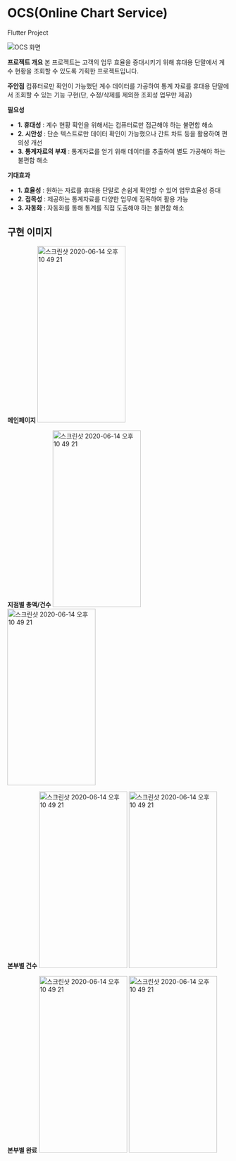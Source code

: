 # OCS(Online Chart Service)
Flutter Project

![OCS 화면](https://user-images.githubusercontent.com/57342158/200847512-0cb933ff-171e-4e06-9b0d-6a75ea6cb92e.png)

**프로젝트 개요**
본 프로젝트는 고객의 업무 효율을 증대시키기 위해 휴대용 단말에서 계수 현황을 조회할 수 있도록 기획한 프로젝트입니다.


**주안점**
컴퓨터로만 확인이 가능했던 계수 데이터를 가공하여 통계 자료를 휴대용 단말에서 조회할 수 있는 기능 구현(단, 수정/삭제를 제외한 조회성 업무만 제공)


**필요성**
* **1. 휴대성**
: 계수 현황 확인을 위해서는 컴퓨터로만 접근해야 하는 불편함 해소
* **2. 시안성**
: 단순 텍스트로만 데이터 확인이 가능했으나 간트 차트 등을 활용하여 편의성 개선
* **3. 통계자료의 부재**
: 통계자료를 얻기 위해 데이터를 추출하여 별도 가공해야 하는 불편함 해소


**기대효과**
* **1. 효율성**
: 원하는 자료를 휴대용 단말로 손쉽게 확인할 수 있어 업무효율성 증대
* **2. 접목성**
: 제공하는 통계자료를 다양한 업무에 접목하여 활용 가능
* **3. 자동화**
: 자동화를 통해 통계를 직접 도출해야 하는 불편함 해소


## 구현 이미지

**메인페이지**
<img width="200" height="400" alt="스크린샷 2020-06-14 오후 10 49 21" src="https://user-images.githubusercontent.com/57342158/200850743-2d5512e1-6356-4766-9d19-72e35903ffde.png">

**지점별 총액/건수**
<img width="200" height="400" alt="스크린샷 2020-06-14 오후 10 49 21" src="https://user-images.githubusercontent.com/57342158/200851261-09355b9b-5f24-4bf6-bd37-f14c5ffca4a2.png">
<img width="200" height="400" alt="스크린샷 2020-06-14 오후 10 49 21" src="https://user-images.githubusercontent.com/57342158/200851864-44870a5b-2e6e-46cd-b46c-77b9601e0264.png">

**본부별 건수**
<img width="200" height="400" alt="스크린샷 2020-06-14 오후 10 49 21" src="https://user-images.githubusercontent.com/57342158/200853201-df99163b-40e6-42ce-99fb-41b72c3815fa.png">
<img width="200" height="400" alt="스크린샷 2020-06-14 오후 10 49 21" src="https://user-images.githubusercontent.com/57342158/200853596-e363e14a-011f-4515-b1ab-152a5589f575.png">

**본부별 완료**
<img width="200" height="400" alt="스크린샷 2020-06-14 오후 10 49 21" src="https://user-images.githubusercontent.com/57342158/200853917-d2bae76b-506d-4cfe-bd0b-3a2b2118028b.png">
<img width="200" height="400" alt="스크린샷 2020-06-14 오후 10 49 21" src="https://user-images.githubusercontent.com/57342158/200854204-2d6a7d19-92dc-42ac-aee8-123952e611dc.png">
